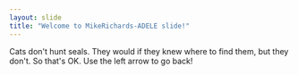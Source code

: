 ```yaml
---
layout: slide
title: "Welcome to MikeRichards-ADELE slide!"
---
```

Cats don't hunt seals. They would if they knew where to find them, but they don't. So that's OK.
Use the left arrow to go back!